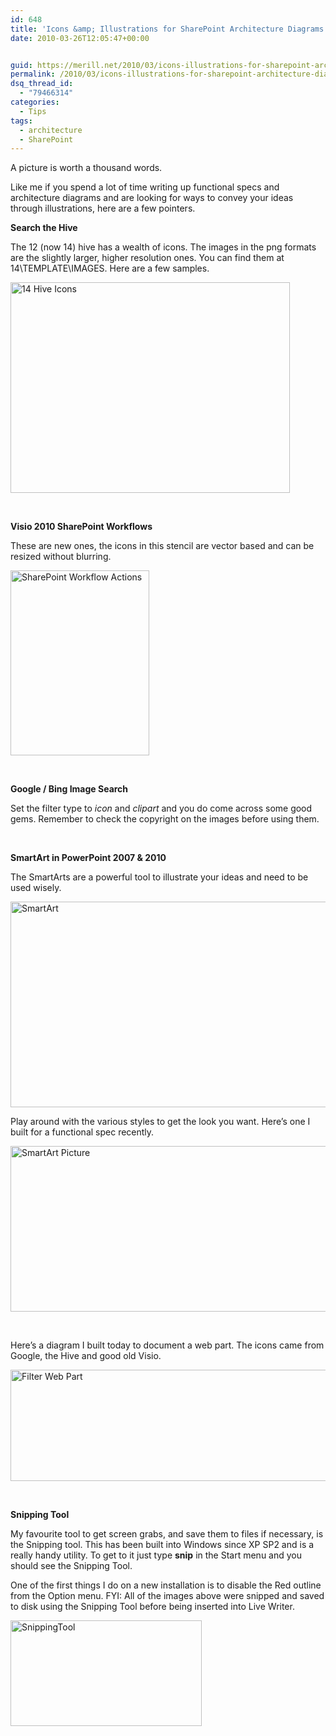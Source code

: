 ```yaml
---
id: 648
title: 'Icons &amp; Illustrations for SharePoint Architecture Diagrams'
date: 2010-03-26T12:05:47+00:00


guid: https://merill.net/2010/03/icons-illustrations-for-sharepoint-architecture-diagrams/
permalink: /2010/03/icons-illustrations-for-sharepoint-architecture-diagrams/
dsq_thread_id:
  - "79466314"
categories:
  - Tips
tags:
  - architecture
  - SharePoint
---
```

<p>A picture is worth a thousand words. </p>  <p>Like me if you spend a lot of time writing up functional specs and architecture diagrams and are looking for ways to convey your ideas through illustrations, here are a few pointers.</p>  <p><strong>Search the Hive</strong></p>  <p>The 12 (now 14) hive has a wealth of icons. The images in the png formats are the slightly larger, higher resolution ones. You can find them at 14\TEMPLATE\IMAGES. Here are a few samples.</p>  <p><img style="border-bottom: 0px; border-left: 0px; display: inline; border-top: 0px; border-right: 0px" title="14 Hive Icons" border="0" alt="14 Hive Icons" src="https://merill.net/wp-content/uploads/2010/03/14HiveIcons.png" width="447" height="337" /> </p>  <p>&#160;</p>  <p><strong>Visio 2010 SharePoint Workflows</strong></p>  <p>These are new ones, the icons in this stencil are vector based and can be resized without blurring. </p>  <p><img style="border-bottom: 0px; border-left: 0px; display: inline; border-top: 0px; border-right: 0px" title="SharePoint Workflow Actions" border="0" alt="SharePoint Workflow Actions" src="https://merill.net/wp-content/uploads/2010/03/SharePointWorkflowActions.png" width="222" height="296" /> </p>  <p>&#160;</p>  <p><strong>Google / Bing Image Search</strong></p>  <p>Set the filter type to <em>icon </em>and <em>clipart</em> and you do come across some good gems. Remember to check the copyright on the images before using them.</p>  <p>&#160;</p>  <p><strong>SmartArt in PowerPoint 2007 &amp; 2010</strong></p>  <p>The SmartArts are a powerful tool to illustrate your ideas and need to be used wisely. </p>  <p><img style="border-bottom: 0px; border-left: 0px; display: inline; border-top: 0px; border-right: 0px" title="SmartArt" border="0" alt="SmartArt" src="https://merill.net/wp-content/uploads/2010/03/SmartArt1.png" width="600" height="329" /> </p>  <p>Play around with the various styles to get the look you want. Here’s one I built for a functional spec recently.</p>  <p><img style="border-bottom: 0px; border-left: 0px; display: inline; border-top: 0px; border-right: 0px" title="SmartArt Picture" border="0" alt="SmartArt Picture" src="https://merill.net/wp-content/uploads/2010/03/SmartArtPicture.png" width="532" height="265" /> </p>  <p>&#160;</p>  <p>Here’s a diagram I built today to document a web part. The icons came from Google, the Hive and good old Visio.</p>  <p><img style="border-bottom: 0px; border-left: 0px; display: inline; border-top: 0px; border-right: 0px" title="Filter Web Part" border="0" alt="Filter Web Part" src="https://merill.net/wp-content/uploads/2010/03/FilterWebPart1.png" width="600" height="178" /> </p>  <p></p>  <p></p>  <p>&#160;</p>  <p><strong>Snipping Tool</strong></p>  <p>My favourite tool to get screen grabs, and save them to files if necessary, is the Snipping tool. This has been built into Windows since XP SP2 and is a really handy utility. To get to it just type <strong>snip</strong> in the Start menu and you should see the Snipping Tool.</p>  <p>One of the first things I do on a new installation is to disable the Red outline from the Option menu. FYI: All of the images above were snipped and saved to disk using the Snipping Tool before being inserted into Live Writer.</p>  <p><img style="border-bottom: 0px; border-left: 0px; display: inline; border-top: 0px; border-right: 0px" title="SnippingTool" border="0" alt="SnippingTool" src="https://merill.net/wp-content/uploads/2010/03/SnippingTool.png" width="306" height="169" /></p>